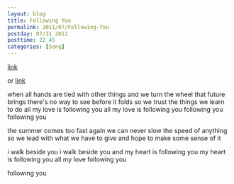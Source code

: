 ```yaml
---
layout: blog
title: Following You
permalink: 2011/07/Following-You
postday: 07/31 2011
posttime: 22_45
categories: [Song]
---
```


<a href="http://kristeraxel.com/media/vault/following8.mp3">link</a>

or <a href="http://kristeraxel.com/media/vault/following-final-prePro.mp3">link</a>

when all hands are tied with other things
and we turn the wheel that future brings
there's no way to see before it folds
so we trust the things we learn to do
all my love
is following you
all my love
is following you
following you
following you

the summer comes too fast again
we can never slow the speed of anything
so we lead with what we have to give
and hope to make some sense of it

i walk beside you
i walk beside you
and my heart is following you
my heart is following you
all my love
following you


following you
